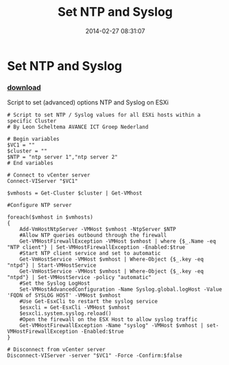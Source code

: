 ﻿---
pid:            4934
parent:         0
children:       
poster:         Leon Scheltema
title:          Set NTP and Syslog 
date:           2014-02-27 08:31:07
description:    Script to set (advanced) options NTP and Syslog on ESXi
format:         posh
---

# Set NTP and Syslog 

### [download](4934.ps1)  

Script to set (advanced) options NTP and Syslog on ESXi

```posh
# Script to set NTP / Syslog values for all ESXi hosts within a specific Cluster
# By Leon Scheltema AVANCE ICT Groep Nederland

# Begin variables
$VC1 = ""
$cluster = ""
$NTP = "ntp server 1","ntp server 2"
# End variables

# Connect to vCenter server
Connect-VIServer "$VC1"

$vmhosts = Get-Cluster $cluster | Get-VMhost

#Configure NTP server

foreach($vmhost in $vmhosts)
{
	Add-VmHostNtpServer -VMHost $vmhost -NtpServer $NTP
	#Allow NTP queries outbound through the firewall
	Get-VMHostFirewallException -VMHost $vmhost | where {$_.Name -eq "NTP client"} | Set-VMHostFirewallException -Enabled:$true
	#Start NTP client service and set to automatic
	Get-VmHostService -VMHost $vmhost | Where-Object {$_.key -eq "ntpd"} | Start-VMHostService
	Get-VmHostService -VMHost $vmhost | Where-Object {$_.key -eq "ntpd"} | Set-VMHostService -policy "automatic"
    #Set the Syslog LogHost
    Set-VMHostAdvancedConfiguration -Name Syslog.global.logHost -Value 'FQDN of SYSLOG HOST' -VMHost $vmhost
    #Use Get-EsxCli to restart the syslog service
    $esxcli = Get-EsxCli -VMHost $vmhost
    $esxcli.system.syslog.reload()
    #Open the firewall on the ESX Host to allow syslog traffic
    Get-VMHostFirewallException -Name "syslog" -VMHost $vmhost | set-VMHostFirewallException -Enabled:$true
}

# Disconnect from vCenter server
Disconnect-VIServer -server "$VC1" -Force -Confirm:$false

```
